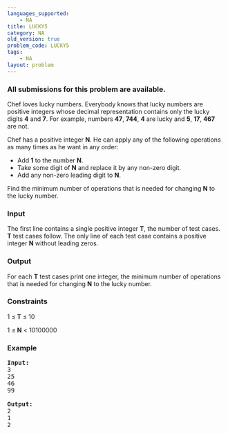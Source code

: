 ```yaml
---
languages_supported:
    - NA
title: LUCKY5
category: NA
old_version: true
problem_code: LUCKY5
tags:
    - NA
layout: problem
---
```

###  All submissions for this problem are available. 

 Chef loves lucky numbers. Everybody knows that lucky numbers are positive integers whose decimal representation contains only the lucky digits **4** and **7**. For example, numbers **47**, **744**, **4** are lucky and **5**, **17**, **467** are not.

 Chef has a positive integer **N**. He can apply any of the following operations as many times as he want in any order:

- Add **1** to the number **N**.
- Take some digit of **N** and replace it by any non-zero digit.
- Add any non-zero leading digit to **N**.

 Find the minimum number of operations that is needed for changing **N** to the lucky number.

### Input

The first line contains a single positive integer **T**, the number of test cases. **T** test cases follow. The only line of each test case contains a positive integer **N** without leading zeros.

### Output

For each **T** test cases print one integer, the minimum number of operations that is needed for changing **N** to the lucky number.

### Constraints

1 ≤ **T** ≤ 10

1 ≤ **N** &lt; 10100000

### Example

<pre>
<b>Input:</b>
3
25
46
99

<b>Output:</b>
2
1
2

</pre>